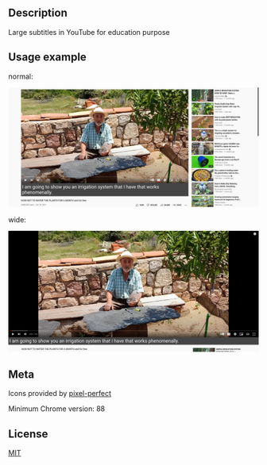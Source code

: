 ## Description

Large subtitles in YouTube for education purpose

## Usage example

normal:

[![normal](./screens/normal.png)](https://www.youtube.com/watch?v=A67Kt86vUhY)

wide:

[![wide](./screens/wide.png)](https://www.youtube.com/watch?v=A67Kt86vUhY)

## Meta

Icons provided by [pixel-perfect](https://www.flaticon.com/authors/pixel-perfect)

Minimum Chrome version: 88

## License

[MIT](./LICENSE)